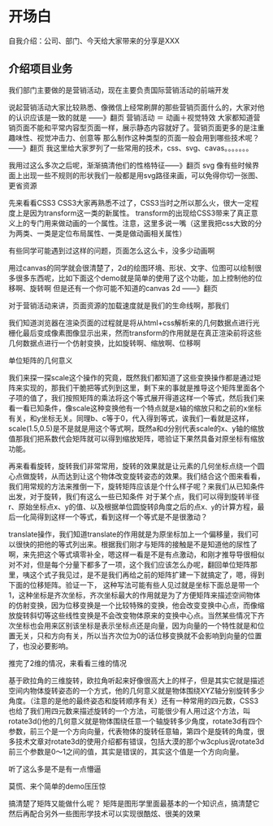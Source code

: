 # 开场白
自我介绍：公司、部门、今天给大家带来的分享是XXX

## 介绍项目业务
我们部门主要做的是营销活动，现在主要负责国际营销活动的前端开发

说起营销活动大家比较熟悉、像微信上经常刷屏的那些营销页面什么的，大家对他的认识应该是一致的就是 ——》翻页
营销活动 ＝ 动画＋视觉特效
大家都知道营销页面不能和平常内容型页面一样，展示静态内容就好了。营销页面更多的是注重趣味性、视觉冲击力、创意等
那么制作这种类型的页面一般会用到哪些技术呢？——》翻页
我这里给大家罗列了一些常用的技术，css、svg、cavas。。。。。。。

我用过这么多次之后呢，渐渐搞清他们的性格特征——》翻页
svg 像有些时候界面上出现一些不规则的形状我们一般都是用svg路径来画，可以免得你切一张图、更省资源


先来看看CSS3
CSS3大家再熟悉不过了，CSS3当时之所以那么火，很大一定程度上是因为transform这一类的新属性。
transform的出现给CSS3带来了真正意义上的专门用来做动画的一个属性。注意，这里多说一嘴（这里我把css大致的分为两类、一类是定位布局属性、一类是做动画相关属性）


有些同学可能遇到过这样的问题，页面怎么这么卡，没多少动画啊



用过canvas的同学就会很清楚了，2d的绘图环境、形状、文字、位图可以绘制很多很多东西呢，比如下面这个demo就是简单的使用了这个功能，加上控制他的位移啊、旋转啊
但是还有一个你可能不知道的canvas 2d ——》翻页

对于营销活动来讲，页面资源的加载速度就是我们的生命线啊，那我们

我们知道浏览器在渲染页面的过程就是将从html+css解析来的几何数据点进行光栅化最后变成像素图像显示出来，然而transform的作用就是在真正渲染前将这些几何数据点进行一个仿射变换，比如旋转啊、缩放啊、位移啊


单位矩阵的几何意义

我们来探一探scale这个操作的究竟，既然我们都知道了这些变换操作都是通过矩阵来实现的，那我们干脆把等式列到这里，剩下来的事就是推导这个矩阵里面各个子项的值了，我们按照矩阵的乘法将这个等式展开得道这样一个等式，然后我们来看一看已知条件，像scale这种变换他有一个特点就是x轴的缩放只和之前的x坐标有关，和y坐标无关。同理b、c等于0，代入得到等式，诶我们一看就是这样，scale(1.5,0.5)是不是就是用这个等式啊，既然a和d分别代表scale的x、y轴的缩放值那我们把系数代会矩阵就可以得到缩放矩阵，嗯验证下果然具备对原坐标有缩放功能。

再来看看旋转，旋转我们非常常用，旋转的效果就是让元素的几何坐标点绕一个圆心点做旋转，从而达到让这个物体改变旋转姿态的效果。我们结合这个图来看看，我们用常规的方法来推倒一下，旋转矩阵应该是个什么样子呢？来我们从已知条件出发，对于旋转，我们有这么一些已知条件 对于某个点，我们可以得到旋转半径r、原始坐标点x、y的值、以及根据单位圆旋转β角度之后的点x`、y`的计算方程，最后一化简得到这样一个等式，看到这样一个等式是不是很激动？

translate操作，我们知道translate的作用就是为原坐标加上一个偏移量，我们可以很快的把他的等式列出来。根据我们刚才与矩阵的接触是不是知道他的尿性了啊，来先把这个等式填零补全，嗯这样一看是不是有点激动，和刚才推导导很相似对不对，但是每个分量下都多了一项，这个我们应该怎么办呢，翻回单位矩阵那里，咦这个式子我见过，是不是我们再给之前的矩阵扩建一下就搞定了，嗯，得到下面的位移矩阵。验证一下，
这种写法可能有些人见过就是坐标下面总是带一个1，这种坐标是齐次坐标，齐次坐标最大的作用就是为了方便矩阵来描述空间物体的仿射变换，因为位移变换是一个比较特殊的变换，他会改变变换中心点，而像缩放旋转斜切等这些线性变换是不会改变物体原来的变换中心点。当然某些情况下齐次坐标也会用来区别该坐标是表示坐标点还是向量，因为向量的一个特性就是和位置无关，只和方向有关，所以当齐次位为0的话位移变换就不会影响到向量的位置了，也没必要影响。

推完了2维的情况，来看看三维的情况

基于欧拉角的三维旋转，欧拉角听起来好像很高大上的样子，但是其实它就是描述空间内物体旋转姿态的一个方式，他的几何意义就是物体围绕XYZ轴分别旋转多少角度。（注意的是他的最终姿态和旋转顺序有关）还有一种常用的四元数，CSS3也给了我们用四元数来描述旋转的一个方法，可能很少有人用过这个方法，叫rotate3d()他的几何意义就是物体围绕任意一个轴旋转多少角度，rotate3d有四个参数，前三个是一个方向向量，代表物体的旋转任意轴，第四个是旋转的角度，很多技术文章对rotate3d的使用介绍都有错误，包括大漠的那个w3cplus说rotate3d前三个参数是0～1之间的值，其实是错误的，其实这个值是一个方向向量。

听了这么多是不是有一点懵逼


莫慌、来个简单的demo压压惊

搞清楚了矩阵又能做什么呢？
矩阵是图形学里面最基本的一个知识点，搞清楚它然后再配合另外一些图形学技术可以实现很酷炫、很美的效果



